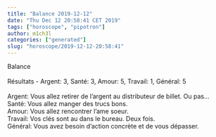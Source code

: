 ```yaml
---
title: "Balance 2019-12-12"
date: "Thu Dec 12 20:58:41 CET 2019"
tags: ["horoscope", "pipotron"]
author: m1ch3l
categories: ["generated"]
slug: "horoscope/2019-12-12-20:58:41"
---
```


Balance<br>
<br>
Résultats - Argent: 3, Santé: 3, Amour: 5, Travail: 1, Général: 5<br>
<br>
Argent:  Vous allez retirer de l’argent au distributeur de billet. Ou pas...<br>
Santé:   Vous allez manger des trucs bons. <br>
Amour:   Vous allez rencontrer l’ame soeur. <br>
Travail: Vos clés sont au dans le bureau. Deux fois.<br>
Général: Vous avez besoin d’action concrète et de vous dépasser.<br>
